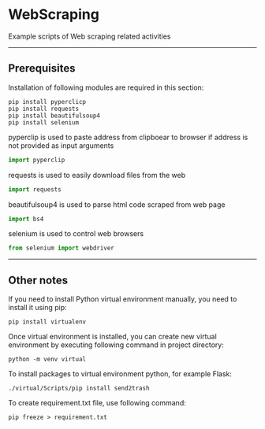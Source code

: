 # WebScraping

Example scripts of Web scraping related activities

---

## Prerequisites

Installation of following modules are required in this section:
```console
pip install pyperclicp
pip install requests
pip install beautifulsoup4
pip install selenium
```

pyperclip is used to paste address from clipboear to browser if address is not provided as input arguments
```python
import pyperclip
```

requests is used to easily download files from the web
```python
import requests
```

beautifulsoup4 is used to parse html code scraped from web page
```python
import bs4
```

selenium is used to control web browsers
```python
from selenium import webdriver
```

---


## Other notes

If you need to install Python virtual environment manually, you need to install it using pip:
```console
pip install virtualenv
```

Once virtual environment is installed, you can create new virtual environment by executing following command in project directory:
```console
python -m venv virtual
```

To install packages to virtual environment python, for example Flask:
```console
./virtual/Scripts/pip install send2trash
```

To create requirement.txt file, use following command:
```console
pip freeze > requirement.txt
```